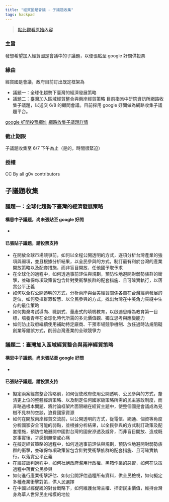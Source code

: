 ```yaml
---
title: "經貿國是會議 - 子議題收集"
tags: hackpad
---
```


> [點此觀看原始內容](https://g0v.hackpad.tw/1THfLo0Qai1)


### 主旨


發想希望加入經貿國是會議中的子議題，以便張貼至 google 好問供投票

### 緣由


經貿國是會議，政府目前訂出既定框架為
- 議題一：全球化趨勢下臺灣的經濟發展策略
- 議題二：臺灣加入區域經貿整合與兩岸經貿策略
目前指派中研院資訊所網路收集子議題，以送交 6/8 的顧問會議。目前採用 google 好問做為網路收集子議題平台。

[google 好問投票網址](http://www.google.com/moderator/?hl=zh-TW#15/e=214458&t=214458.40)
[網路收集子議題詳情](https://nectw2014.hackpad.com/PNXHGjRcMsa)

### 截止期限


子議題收集至 6/7 下午為止（是的，時間很緊迫）

### 授權


CC By all g0v contributors


## 子議題收集


### 議題一：全球化趨勢下臺灣的經濟發展策略


#### 構思中子議題，尚未張貼至 google 好問

-

#### 已張貼子議題，請投票支持

- 在開放全球市場競爭前，如何以全程公開透明的方式，逐項分析台­灣產業的強項與弱項，並且根據分析結果，以全民參與的方式，制訂­最有利於台灣的產業開放策略以及配套措施，而非盲目開放、任他國­予取予求
- 在全球化的過程中，如何透過事前評估與規劃，預防性地避開對弱­勢族群的衝擊，並確保每項政策皆包含針對受衝擊族群的配套措施、­且可確實執行，以落實公平正義
- 如何以全程公開透明的方式，分析兩岸與台美經貿關係各自在台灣經濟發展的定位，如何發揮群眾智慧、以全民參與的方式，找出台灣在中美角力夾縫中生存的最佳策略
- 如何拋棄考試導向、職訓式、量產式的填鴨教育，以啟迪思辯為教­育第一目標，培養青年在全球化時代所需的多元價值觀、獨立思考與­應變能力
- 如何防止政府繼續使用補助特定廠商、干預市場競爭機制、放任過­時法規阻礙創業等錯誤方式，削弱台灣產業的全球競爭力

### 議題二：臺灣加入區域經貿整合與兩岸經貿策略


#### 構思中子議題，尚未張貼至 google 好問

-

#### 已張貼子議題，請投票支持

- 擬定兩案經貿整合策略前，如何促使政府使用公開透明、公民參與­的方式，釐清更上位的整體經濟策略、以及制定任何國家級策略所需­的民主憲政制度，而非略過根本問題、將討論框架片面限縮在經貿主­題中，使整個國是會議成為見樹不見林的空談，浪費國家資源
- 如何在開放兩岸經貿交流前，以公開透明的方式，從電信、網通、個資等角度分析國家安全可能的弱點，並根據分析結果，以全民參與的方式制訂政策及配套措施，預防性地避開中國對台灣的國安滲透及威脅，而非盲目開放、造成既定事實後，才感到無奈或心痛
- 在擬定經貿策略的過程中，如何透過事前評估與規劃，預防性地避­開對弱勢族群的衝擊，並確保每項政策皆包含針對受衝擊族群的配套­措施、且可確實執行，以落實公平正義
- 在經貿談判過程中，如何杜絕政府濫用行政權、黑箱作業的惡習，­如何在決策過程中落實公民參與
- 如何進行產業衝擊評估、如何公開評估過程所有資料，供全民檢視­，如何擬定多種產業衝擊對策，供人民選擇
- 在中國以經促統的對台戰略下，如何維護台灣主權、捍衛民主價值­，維持台灣身為華人世界民主楷模的地位


